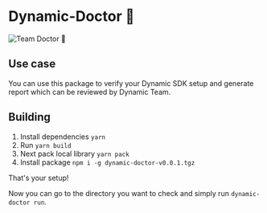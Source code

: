 # Dynamic-Doctor 💉

![Team Doctor 💉](https://github.com/dynamic-labs/DynamicDoctor/assets/107057105/f315c93c-2d75-424f-8436-d19a960f5d53)

## Use case
You can use this package to verify your Dynamic SDK setup and generate report which can be reviewed by Dynamic Team. 
## Building

1. Install dependencies `yarn` 
2. Run `yarn build`
3. Next pack local library `yarn pack` 
4. Install package `npm i -g dynamic-doctor-v0.0.1.tgz`

That's your setup!

Now you can go to the directory you want to check and simply run `dynamic-doctor run`. 

